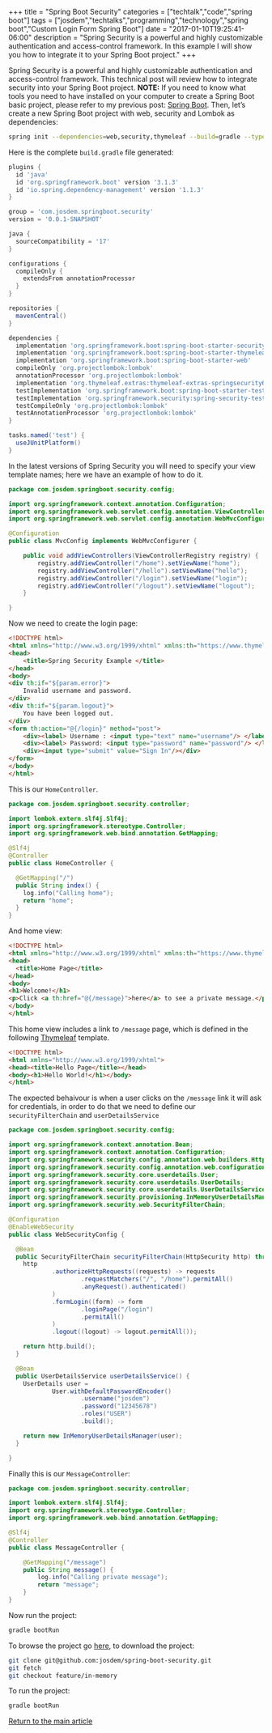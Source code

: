 +++
title = "Spring Boot Security"
categories = ["techtalk","code","spring boot"]
tags = ["josdem","techtalks","programming","technology","spring boot","Custom Login Form Spring Boot"]
date = "2017-01-10T19:25:41-06:00"
description = "Spring Security is a powerful and highly customizable authentication and access-control framework. In this example I will show you how to integrate it to your Spring Boot project."
+++

Spring Security is a powerful and highly customizable authentication and access-control framework. This technical post will review how to integrate security into your Spring Boot project. **NOTE:** If you need to know what tools you need to have installed on your computer to create a Spring Boot basic project, please refer to my previous post: [Spring Boot](/techtalk/spring_boot). Then, let’s create a new Spring Boot project with web, security and Lombok as dependencies:

```bash
spring init --dependencies=web,security,thymeleaf --build=gradle --type=gradle-project --language=java spring-boot-security
```

Here is the complete `build.gradle` file generated:

```groovy
plugins {
  id 'java'
  id 'org.springframework.boot' version '3.1.3'
  id 'io.spring.dependency-management' version '1.1.3'
}

group = 'com.josdem.springboot.security'
version = '0.0.1-SNAPSHOT'

java {
  sourceCompatibility = '17'
}

configurations {
  compileOnly {
    extendsFrom annotationProcessor
  }
}

repositories {
  mavenCentral()
}

dependencies {
  implementation 'org.springframework.boot:spring-boot-starter-security'
  implementation 'org.springframework.boot:spring-boot-starter-thymeleaf'
  implementation 'org.springframework.boot:spring-boot-starter-web'
  compileOnly 'org.projectlombok:lombok'
  annotationProcessor 'org.projectlombok:lombok'
  implementation 'org.thymeleaf.extras:thymeleaf-extras-springsecurity6'
  testImplementation 'org.springframework.boot:spring-boot-starter-test'
  testImplementation 'org.springframework.security:spring-security-test'
  testCompileOnly 'org.projectlombok:lombok'
  testAnnotationProcessor 'org.projectlombok:lombok'
}

tasks.named('test') {
  useJUnitPlatform()
}
```

In the latest versions of Spring Security you will need to specify your view template names; here we have an example of how to do it.

```java
package com.josdem.springboot.security.config;

import org.springframework.context.annotation.Configuration;
import org.springframework.web.servlet.config.annotation.ViewControllerRegistry;
import org.springframework.web.servlet.config.annotation.WebMvcConfigurer;

@Configuration
public class MvcConfig implements WebMvcConfigurer {

    public void addViewControllers(ViewControllerRegistry registry) {
        registry.addViewController("/home").setViewName("home");
        registry.addViewController("/hello").setViewName("hello");
        registry.addViewController("/login").setViewName("login");
        registry.addViewController("/logout").setViewName("logout");
    }

}
```

Now we need to create the login page:

```html
<!DOCTYPE html>
<html xmlns="http://www.w3.org/1999/xhtml" xmlns:th="https://www.thymeleaf.org">
<head>
    <title>Spring Security Example </title>
</head>
<body>
<div th:if="${param.error}">
    Invalid username and password.
</div>
<div th:if="${param.logout}">
    You have been logged out.
</div>
<form th:action="@{/login}" method="post">
    <div><label> Username : <input type="text" name="username"/> </label></div>
    <div><label> Password: <input type="password" name="password"/> </label></div>
    <div><input type="submit" value="Sign In"/></div>
</form>
</body>
</html>
```

This is our `HomeController`.


```java
package com.josdem.springboot.security.controller;

import lombok.extern.slf4j.Slf4j;
import org.springframework.stereotype.Controller;
import org.springframework.web.bind.annotation.GetMapping;

@Slf4j
@Controller
public class HomeController {

  @GetMapping("/")
  public String index() {
    log.info("Calling home");
    return "home";
  }
}
```

And home view:

```html
<!DOCTYPE html>
<html xmlns="http://www.w3.org/1999/xhtml" xmlns:th="https://www.thymeleaf.org">
<head>
  <title>Home Page</title>
</head>
<body>
<h1>Welcome!</h1>
<p>Click <a th:href="@{/message}">here</a> to see a private message.</p>
</body>
</html>
```

This home view includes a link to `/message` page, which is defined in the following [Thymeleaf](https://www.thymeleaf.org/doc/tutorials/3.0/usingthymeleaf.html) template.

```html
<!DOCTYPE html>
<html xmlns="http://www.w3.org/1999/xhtml">
<head><title>Hello Page</title></head>
<body><h1>Hello World!</h1></body>
</html>
```

The expected behaivour is when a user clicks on the `/message` link it will ask for credentials, in order to do that we need to define our `securityFilterChain` and `userDetailsService`

```java
package com.josdem.springboot.security.config;

import org.springframework.context.annotation.Bean;
import org.springframework.context.annotation.Configuration;
import org.springframework.security.config.annotation.web.builders.HttpSecurity;
import org.springframework.security.config.annotation.web.configuration.EnableWebSecurity;
import org.springframework.security.core.userdetails.User;
import org.springframework.security.core.userdetails.UserDetails;
import org.springframework.security.core.userdetails.UserDetailsService;
import org.springframework.security.provisioning.InMemoryUserDetailsManager;
import org.springframework.security.web.SecurityFilterChain;

@Configuration
@EnableWebSecurity
public class WebSecurityConfig {

  @Bean
  public SecurityFilterChain securityFilterChain(HttpSecurity http) throws Exception {
    http
            .authorizeHttpRequests((requests) -> requests
                    .requestMatchers("/", "/home").permitAll()
                    .anyRequest().authenticated()
            )
            .formLogin((form) -> form
                    .loginPage("/login")
                    .permitAll()
            )
            .logout((logout) -> logout.permitAll());

    return http.build();
  }

  @Bean
  public UserDetailsService userDetailsService() {
    UserDetails user =
            User.withDefaultPasswordEncoder()
                    .username("josdem")
                    .password("12345678")
                    .roles("USER")
                    .build();

    return new InMemoryUserDetailsManager(user);
  }

}
```

Finally this is our `MessageController`:

```java
package com.josdem.springboot.security.controller;

import lombok.extern.slf4j.Slf4j;
import org.springframework.stereotype.Controller;
import org.springframework.web.bind.annotation.GetMapping;

@Slf4j
@Controller
public class MessageController {

    @GetMapping("/message")
    public String message() {
        log.info("Calling private message");
        return "message";
    }
}
```

Now run the project:

```bash
gradle bootRun
```

To browse the project go [here](https://github.com/josdem/spring-boot-security), to download the project:

```bash
git clone git@github.com:josdem/spring-boot-security.git
git fetch
git checkout feature/in-memory
```

To run the project:

```bash
gradle bootRun
```

[Return to the main article](/techtalk/spring#Spring_Boot)
